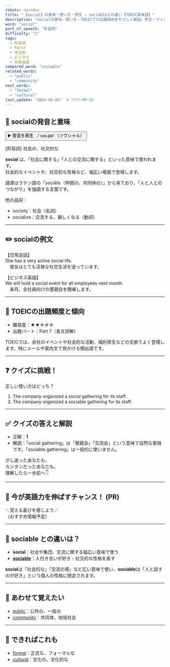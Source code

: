 ```yaml
---
robots: noindex
title: "【social】の意味・使い方・例文 ― sociableとの違い【TOEIC英単語】"
description: "socialの意味・使い方・TOEICでの出題傾向をやさしく解説。例文・クイズ付きでsociableとの違いもわかりやすく学べます。"
word: "social"
part_of_speech: "形容詞"
difficulty: "2"
tags:
  - 形容詞
  - Part7
  - 中立的
  - ビジネス
  - 日常会話
compared_word: "sociable"
related_words:
  - "public"
  - "community"
next_words:
  - "formal"
  - "cultural"
last_update: "2025-05-04"  # YYYY-MM-DD
---
```


## 🔰 socialの発音と意味

<button class="play-audio" onclick="playTTS('social')">
  <span class="play-audio-main">
    ▶️ 発音を再生　/ˈsoʊ.ʃəl/
  </span>
  <span class="play-audio-sub">
    （ソウシャル）
  </span>
</button>

[形容詞] 社会の、社交的な

**social** は、「社会に関する」「人との交流に関する」といった意味で使われます。  
社会的なイベントや、社交的な性格など、幅広い場面で登場します。

語源はラテン語の「sociālis（仲間の、共同体の）」から来ており、「人と人とのつながり」を強調する言葉です。

他の品詞：  
- society：社会（名詞）
- socialize：交流する、親しくなる（動詞）

---

## ✏️ socialの例文

【日常会話】  
She has a very active social life.  
　彼女はとても活発な社交生活を送っています。

【ビジネス英語】  
We will hold a social event for all employees next month.  
　来月、全社員向けの懇親会を開催します。

---

## 🎯 TOEICの出題頻度と傾向

- 難易度：★★☆☆☆
- 出題パート：Part 7（長文読解）

TOEICでは、会社のイベントや社会的な活動、福利厚生などの文脈でよく登場します。特にメールや案内文で見かける頻出語です。

---

## ❓ クイズに挑戦！

正しい使い方はどっち？

1. The company organized a social gathering for its staff.  
2. The company organized a sociable gathering for its staff.

---

## ✅ クイズの答えと解説

- 正解：**1**
- 解説：「social gathering」は「懇親会」「交流会」という意味で自然な表現です。「sociable gathering」は一般的に使いません。

少し迷ったあなたも、  
カンタンだったあなたも、  
理解したら一歩前へ👇️

---

## 🚀 今が英語力を伸ばすチャンス！ (PR)

<div class="info-center">
＼覚える喜びを感じよう／<br>  
（おすすめ情報予定）
</div>

---

## 🤔  sociable との違いは？

- **social**：社会や集団、交流に関する幅広い意味で使う
- **[sociable](/sociable)**：人付き合いが好き・社交的な性格を表す

**social**は「社会的な」「交流の場」など広い意味で使い、**sociable**は「人と話すのが好き」という個人の性格に限定されます。

---

## 🧩 あわせて覚えたい

- [public](/public)：公共の、一般の
- [community](/community)：共同体、地域社会

---

## 📖 できればこれも

- [formal](/formal)：正式な、フォーマルな
- [cultural](/cultural)：文化の、文化的な

<!-- cvid: aid40_bid42 -->
